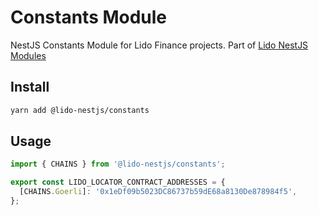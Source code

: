 # Constants Module

NestJS Constants Module for Lido Finance projects.
Part of [Lido NestJS Modules](https://github.com/lidofinance/lido-nestjs-modules/#readme)

## Install

```bash
yarn add @lido-nestjs/constants
```

## Usage

```ts
import { CHAINS } from '@lido-nestjs/constants';

export const LIDO_LOCATOR_CONTRACT_ADDRESSES = {
  [CHAINS.Goerli]: '0x1eDf09b5023DC86737b59dE68a8130De878984f5',
};
```
